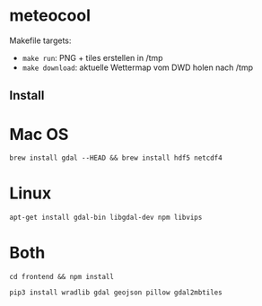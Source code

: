 # meteocool

Makefile targets:

 - ```make run```: PNG + tiles erstellen in /tmp
 - ```make download```: aktuelle Wettermap vom DWD holen nach /tmp


## Install

# Mac OS

```brew install gdal --HEAD && brew install hdf5 netcdf4```

# Linux

```apt-get install gdal-bin libgdal-dev npm libvips```

# Both

```cd frontend && npm install```

```pip3 install wradlib gdal geojson pillow gdal2mbtiles```
